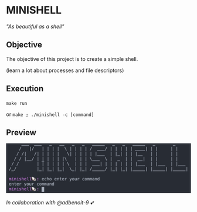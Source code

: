 # MINISHELL
*"As beautiful as a shell"*

## Objective

The objective of this project is to create a simple shell.

(learn a lot about processes and file descriptors)

## Execution

`make run`

or `make ; ./minishell -c [command]`

## Preview

![Example](img/screenshot.png)

*In collaboration with @adbenoit-9 :two_hearts:*
